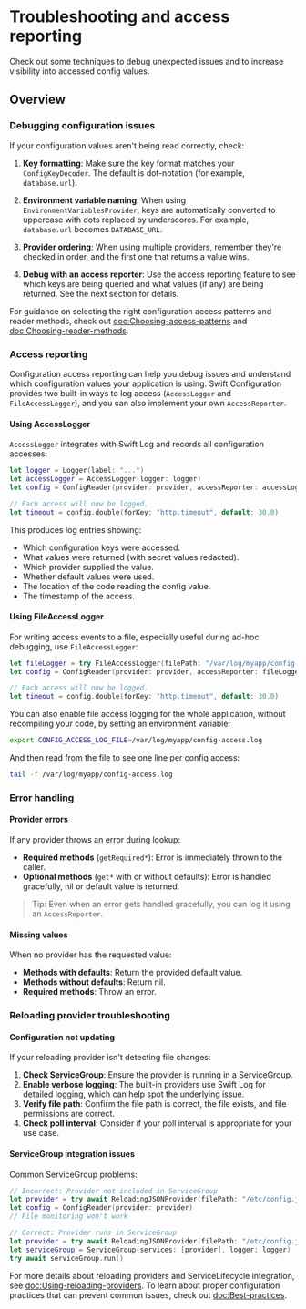 # Troubleshooting and access reporting

Check out some techniques to debug unexpected issues and to increase visibility into accessed config values.

## Overview

### Debugging configuration issues

If your configuration values aren't being read correctly, check:

1. **Key formatting**: Make sure the key format matches your `ConfigKeyDecoder`. The default is dot-notation (for example, `database.url`).

2. **Environment variable naming**: When using `EnvironmentVariablesProvider`, keys are automatically converted to uppercase with dots replaced by underscores. For example, `database.url` becomes `DATABASE_URL`.

3. **Provider ordering**: When using multiple providers, remember they're checked in order, and the first one that returns a value wins.

4. **Debug with an access reporter**: Use the access reporting feature to see which keys are being queried and what values (if any) are being returned. See the next section for details.

For guidance on selecting the right configuration access patterns and reader methods, check out <doc:Choosing-access-patterns> and <doc:Choosing-reader-methods>.

### Access reporting

Configuration access reporting can help you debug issues and understand which configuration values your application is using. Swift Configuration provides two built-in ways to log access (``AccessLogger`` and ``FileAccessLogger``), and you can also implement your own ``AccessReporter``.

#### Using AccessLogger

``AccessLogger`` integrates with Swift Log and records all configuration accesses:

```swift
let logger = Logger(label: "...")
let accessLogger = AccessLogger(logger: logger)
let config = ConfigReader(provider: provider, accessReporter: accessLogger)

// Each access will now be logged.
let timeout = config.double(forKey: "http.timeout", default: 30.0)
```

This produces log entries showing:
- Which configuration keys were accessed.
- What values were returned (with secret values redacted).
- Which provider supplied the value.
- Whether default values were used.
- The location of the code reading the config value.
- The timestamp of the access.

#### Using FileAccessLogger

For writing access events to a file, especially useful during ad-hoc debugging, use ``FileAccessLogger``:

```swift
let fileLogger = try FileAccessLogger(filePath: "/var/log/myapp/config-access.log")
let config = ConfigReader(provider: provider, accessReporter: fileLogger)

// Each access will now be logged.
let timeout = config.double(forKey: "http.timeout", default: 30.0)
```

You can also enable file access logging for the whole application, without recompiling your code, by setting an environment variable:

```bash
export CONFIG_ACCESS_LOG_FILE=/var/log/myapp/config-access.log
```

And then read from the file to see one line per config access:

```bash
tail -f /var/log/myapp/config-access.log
```

### Error handling

#### Provider errors
If any provider throws an error during lookup:
- **Required methods** (`getRequired*`): Error is immediately thrown to the caller.
- **Optional methods** (`get*` with or without defaults): Error is handled gracefully, nil or default value is returned.

> Tip: Even when an error gets handled gracefully, you can log it using an ``AccessReporter``.

#### Missing values
When no provider has the requested value:
- **Methods with defaults**: Return the provided default value.
- **Methods without defaults**: Return nil.
- **Required methods**: Throw an error.

### Reloading provider troubleshooting

#### Configuration not updating

If your reloading provider isn't detecting file changes:

1. **Check ServiceGroup**: Ensure the provider is running in a ServiceGroup.
2. **Enable verbose logging**: The built-in providers use Swift Log for detailed logging, which can help spot the underlying issue.
3. **Verify file path**: Confirm the file path is correct, the file exists, and file permissions are correct.
4. **Check poll interval**: Consider if your poll interval is appropriate for your use case.

#### ServiceGroup integration issues

Common ServiceGroup problems:

```swift
// Incorrect: Provider not included in ServiceGroup
let provider = try await ReloadingJSONProvider(filePath: "/etc/config.json")
let config = ConfigReader(provider: provider)
// File monitoring won't work

// Correct: Provider runs in ServiceGroup
let provider = try await ReloadingJSONProvider(filePath: "/etc/config.json")
let serviceGroup = ServiceGroup(services: [provider], logger: logger)
try await serviceGroup.run()
```

For more details about reloading providers and ServiceLifecycle integration, see <doc:Using-reloading-providers>. To learn about proper configuration practices that can prevent common issues, check out <doc:Best-practices>.
